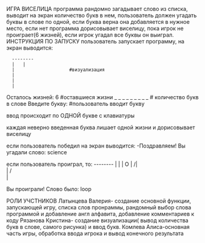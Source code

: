 ИГРА ВИСЕЛИЦА
программа рандомно загадывает слово из списка, выводит на экран количество букв в нем, пользователь должен угадать буквы в слове по одной, если буква верна она добавляется
в нужное место, если нет программа дорисовывает виселицу, пока игрок не проиграет(6 жизней), если игрок угадал все буквы он выиграл.
ИНСТРУКЦИЯ ПО ЗАПУСКУ
пользователь запускает программу, на экран выводится:

      --------
      |   |
      |                    #визуализация
      |   
      |   
      |
    
Осталось жизней: 6         #оставшиеся жизни 
_ _ _ _ _ _ _ _ _          # количество букв в слове
Введите букву:             #пользователь вводит букву


ввод происходит по ОДНОЙ букве с клавиатуры

каждая неверно введенная буква лишает одной жизни и дорисовывает виселицу

если пользователь победил на экран выводится:
-Поздравляем! Вы угадали слово: science

если пользователь проиграл, то:
      --------
      |   |
      |   O
      |  /|\
      |  / \
      |
    
Вы проиграли! Слово было: loop

РОЛИ УЧСТНИКОВ 
Латынцева Валерия- создание основной функции, запускающей игру, списка слов пронраммы, 
рандомный выбор слова программой и добавление англ алфавита, добавление комментариев к коду
Рязанова Кристина- создание визуализации( вывод количества букв в слове, самого рисунка) и ввод букв.
Комлева Алиса-основная часть игры,  обработка ввода игрока и вывод конечного результата

